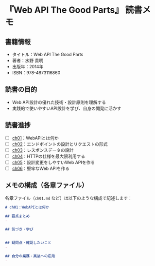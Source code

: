 # 『Web API The Good Parts』 読書メモ

## 書籍情報
- タイトル：Web API The Good Parts
- 著者：水野 貴明
- 出版年：2014年
- ISBN：978-4873116860

## 読書の目的
- Web API設計の優れた技術・設計原則を理解する
- 実践的で使いやすいAPI設計を学び、自身の開発に活かす

## 読書進捗

- [ ] [ch01](ch01.md)：WebAPIとは何か
- [ ] [ch02](ch02.md)：エンドポイントの設計とリクエストの形式
- [ ] [ch03](ch03.md)：レスポンスデータの設計
- [ ] [ch04](ch04.md)：HTTPの仕様を最大限利用する
- [ ] [ch05](ch05.md)：設計変更をしやすいWeb APIを作る
- [ ] [ch06](ch06.md)：堅牢なWeb APIを作る

## メモの構成（各章ファイル）
各章ファイル（`ch01.md` など）は以下のような構成で記述します：

```md
# ch01：WebAPIとは何か

## 要点まとめ
- 

## 気づき・学び
- 

## 疑問点・確認したいこと
- 

## 自分の業務・実装への応用
- 
